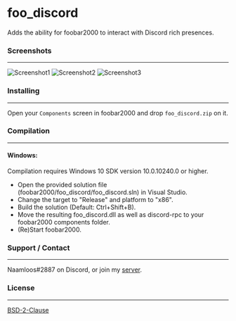 # foo_discord
Adds the ability for foobar2000 to interact with Discord rich presences.

### Screenshots
---------
![Screenshot1](https://saiko.is-a-good-waifu.com/ba6062.png)
![Screenshot2](https://saiko.is-a-good-waifu.com/1b680b.png)
![Screenshot3](https://saiko.is-a-good-waifu.com/307e70.png)

### Installing
---------
Open your `Components` screen in foobar2000 and drop `foo_discord.zip` on it.

### Compilation
---------------
#### Windows:

Compilation requires Windows 10 SDK version 10.0.10240.0 or higher.
 - Open the provided solution file (foobar2000/foo_discord/foo_discord.sln) in Visual Studio.
 - Change the target to "Release" and platform to "x86".
 - Build the solution (Default: Ctrl+Shift+B).
 - Move the resulting foo_discord.dll as well as discord-rpc to your foobar2000 components folder.
 - (Re)Start foobar2000.
 
### Support / Contact
---------------------
Naamloos#2887 on Discord, or join my [server](http://www.discord.gg/0oZpaYcAjfvkDuE4).

### License
-----------
[BSD-2-Clause](https://github.com/NaamloosDT/foo_discord/blob/master/LICENSE)
